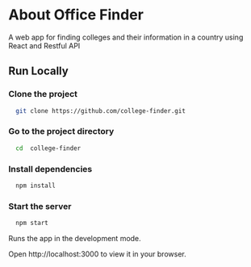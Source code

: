 # About Office Finder

A web app for finding colleges and their information in a country using React and Restful API 
## Run Locally

### Clone the project

```bash
  git clone https://github.com/college-finder.git
```

### Go to the project directory

```bash
  cd  college-finder
```

### Install dependencies

```bash
  npm install
```

### Start the server

```bash
  npm start
```
Runs the app in the development mode.

Open http://localhost:3000 to view it in your browser.


